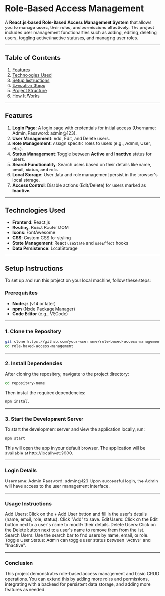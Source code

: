 # **Role-Based Access Management**

A **React.js-based Role-Based Access Management System** that allows you to manage users, their roles, and permissions effectively. The project includes user management functionalities such as adding, editing, deleting users, toggling active/inactive statuses, and managing user roles.

---

## **Table of Contents**

1. [Features](#features)  
2. [Technologies Used](#technologies-used)  
3. [Setup Instructions](#setup-instructions)  
4. [Execution Steps](#execution-steps)  
5. [Project Structure](#project-structure)  
6. [How It Works](#how-it-works)  

---

## **Features**

1. **Login Page**: A login page with credentials for initial access (Username: Admin, Password: admin@123).  
2. **User Management**: Add, Edit, and Delete users.  
3. **Role Management**: Assign specific roles to users (e.g., Admin, User, etc.).  
4. **Status Management**: Toggle between **Active** and **Inactive** status for users.  
5. **Search Functionality**: Search users based on their details like name, email, status, and role.  
6. **Local Storage**: User data and role management persist in the browser's local storage.  
7. **Access Control**: Disable actions (Edit/Delete) for users marked as **Inactive**.

---

## **Technologies Used**

- **Frontend**: React.js  
- **Routing**: React Router DOM  
- **Icons**: FontAwesome  
- **CSS**: Custom CSS for styling  
- **State Management**: React `useState` and `useEffect` hooks  
- **Data Persistence**: LocalStorage  

---

## **Setup Instructions**

To set up and run this project on your local machine, follow these steps:

### **Prerequisites**

- **Node.js** (v14 or later)  
- **npm** (Node Package Manager)  
- **Code Editor** (e.g., VSCode)

---

### **1. Clone the Repository**

```bash
git clone https://github.com/your-username/role-based-access-management.git
cd role-based-access-management
```

---
### **2. Install Dependencies**

After cloning the repository, navigate to the project directory:

```bash
cd repository-name
```
Then install the required dependencies:

```bash
npm install
```

---
### **3. Start the Development Server**

To start the development server and view the application locally, run:

```bash
npm start
```
This will open the app in your default browser. The application will be available at http://localhost:3000.

---

### **Login Details**

Username: Admin
Password: admin@123
Upon successful login, the Admin will have access to the user management interface.

---

### **Usage Instructions**

Add Users: Click on the + Add User button and fill in the user's details (name, email, role, status). Click "Add" to save.
Edit Users: Click on the Edit button next to a user's name to modify their details.
Delete Users: Click on the Delete button next to a user's name to remove them from the list.
Search Users: Use the search bar to find users by name, email, or role.
Toggle User Status: Admin can toggle user status between "Active" and "Inactive".

---
### **Conclusion**
This project demonstrates role-based access management and basic CRUD operations. You can extend this by adding more roles and permissions, integrating with a backend for persistent data storage, and adding more features as needed.

